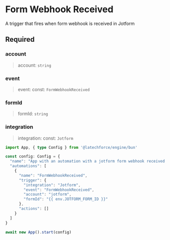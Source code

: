 # Form Webhook Received

A trigger that fires when form webhook is received in Jotform

## Required

### account

>account: `string`

### event

>event: const: `FormWebhookReceived`

### formId

>formId: `string`

### integration

>integration: const: `Jotform`

```ts
import App, { type Config } from '@latechforce/engine/bun'

const config: Config = {
  "name": "App with an automation with a jotform form webhook received trigger",
  "automations": [
    {
      "name": "FormWebhookReceived",
      "trigger": {
        "integration": "Jotform",
        "event": "FormWebhookReceived",
        "account": "jotform",
        "formId": "{{ env.JOTFORM_FORM_ID }}"
      },
      "actions": []
    }
  ]
}

await new App().start(config)
```
